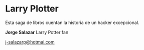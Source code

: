 # Larry Plotter

Esta saga de libros cuentan la historia de un hacker excepcional.


**Jorge Salazar** Larry Potter fan

j-salazarp@hotmai.com
